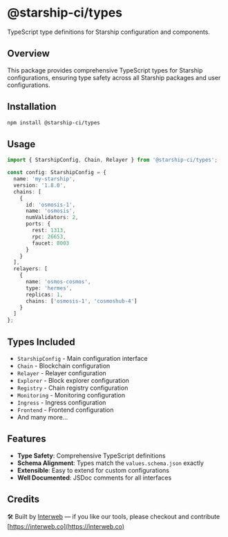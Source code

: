 # @starship-ci/types

TypeScript type definitions for Starship configuration and components.

## Overview

This package provides comprehensive TypeScript types for Starship configurations, ensuring type safety across all Starship packages and user configurations.

## Installation

```sh
npm install @starship-ci/types
```

## Usage

```typescript
import { StarshipConfig, Chain, Relayer } from '@starship-ci/types';

const config: StarshipConfig = {
  name: 'my-starship',
  version: '1.8.0',
  chains: [
    {
      id: 'osmosis-1',
      name: 'osmosis',
      numValidators: 2,
      ports: {
        rest: 1313,
        rpc: 26653,
        faucet: 8003
      }
    }
  ],
  relayers: [
    {
      name: 'osmos-cosmos',
      type: 'hermes',
      replicas: 1,
      chains: ['osmosis-1', 'cosmoshub-4']
    }
  ]
};
```

## Types Included

- `StarshipConfig` - Main configuration interface
- `Chain` - Blockchain configuration
- `Relayer` - Relayer configuration  
- `Explorer` - Block explorer configuration
- `Registry` - Chain registry configuration
- `Monitoring` - Monitoring configuration
- `Ingress` - Ingress configuration
- `Frontend` - Frontend configuration
- And many more...

## Features

- **Type Safety**: Comprehensive TypeScript definitions
- **Schema Alignment**: Types match the `values.schema.json` exactly
- **Extensible**: Easy to extend for custom configurations
- **Well Documented**: JSDoc comments for all interfaces

## Credits

🛠 Built by [Interweb](https://interweb.co) — if you like our tools, please checkout and contribute [https://interweb.co](https://interweb.co)
